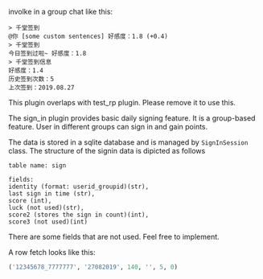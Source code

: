 involke in a group chat like this:
```
> 千堂签到
@你 [some custom sentences] 好感度：1.8 (+0.4)
> 千堂签到
今日签到过啦~ 好感度：1.8
> 千堂签到信息
好感度：1.4
历史签到次数：5
上次签到：2019.08.27
```

This plugin overlaps with test_rp plugin. Please remove it to use this.

The sign_in plugin provides basic daily signing feature. It is a group-based feature. User in different groups can sign in and gain points.

The data is stored in a sqlite database and is managed by `SignInSession` class. The structure of the signin data is dipicted as follows

```
table name: sign

fields:
identity (format: userid_groupid)(str), 
last sign in time (str), 
score (int),
luck (not used)(str), 
score2 (stores the sign in count)(int), 
score3 (not used)(int)
```

There are some fields that are not used. Feel free to implement.

A row fetch looks like this:
```py
('12345678_7777777', '27082019', 140, '', 5, 0)
```

